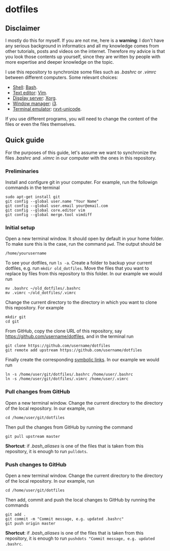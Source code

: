 # dotfiles

## Disclaimer

I mostly do this for myself. If you are not me, here is a **warning**: I don't have any serious background in informatics and all my knowledge comes from other tutorials, posts and videos on the internet. Therefore my advice is that you look those contents up yourself, since they are written by people with more expertise and deeper knowledge on the topic.

I use this repository to synchronize some files such as *.bashrc* or *.vimrc* between different computers. Some relevant choices:
- [Shell](https://wiki.archlinux.org/index.php/Command-line_shell): [Bash](https://wiki.archlinux.org/index.php/bash).
- [Text editor](https://en.wikipedia.org/wiki/Text_editor): [Vim](https://wiki.archlinux.org/index.php/vim).
- [Display server](https://en.wikipedia.org/wiki/Display_server): [Xorg](https://www.x.org/wiki/).
- [Window manager](https://wiki.archlinux.org/index.php/Window_manager): [i3](https://wiki.archlinux.org/index.php/I3).
- [Terminal emulator](https://en.wikipedia.org/wiki/Terminal_emulator): [rxvt-unicode](https://wiki.archlinux.org/index.php/rxvt-unicode).

If you use different programs, you will need to change the content of the files or even the files themselves.

## Quick guide

For the purposes of this guide, let's assume we want to synchronize the files *.bashrc* and *.vimrc* in our computer with the ones in this repository.

### Preliminaries

Install and configure git in your computer. For example, run the followign commands in the terminal

```
sudo apt-get install git
git config --global user.name "Your Name"
git config --global user.email your@email.com
git config --global core.editor vim
git config --global merge.tool vimdiff
```


### Initial setup

Open a new terminal window. It should open by default in your home folder. To make sure this is the case, run the command `pwd`. The output should be

```
/home/yourusername
```

To see your dotfiles, run `ls -a`. Create a folder to backup your current dotfiles, e.g. run `mkdir old_dotfiles`. Move the files that you want to replace by files from this repository to this folder. In our example we would run

```
mv .bashrc ~/old_dotfiles/.bashrc
mv .vimrc ~/old_dotfiles/.vimrc
```
Change the current directory to the directory in which you want to clone this repository. For example

```
mkdir git
cd git
```

From GitHub, copy the clone URL of this repository, say https://github.com/username/dotfiles, and in the terminal run

```
git clone https://github.com/username/dotfiles
git remote add upstream https://github.com/username/dotfiles
```

Finally create the corresponding [symbolic links](https://en.wikipedia.org/wiki/Symbolic_link). In our example we would run

```
ln -s /home/user/git/dotfiles/.bashrc /home/user/.bashrc
ln -s /home/user/git/dotfiles/.vimrc /home/user/.vimrc
```

### Pull changes from GitHub

Open a new terminal window. Change the current directory to the directory of the local repository. In our example, run

```
cd /home/user/git/dotfiles
```

Then pull the changes from GitHub by running the command

```
git pull upstream master
```

**Shortcut**: if *.bash_aliases* is one of the files that is taken from this repository, it is enough to run `pulldots`.

### Push changes to GitHub

Open a new terminal window. Change the current directory to the directory of the local repository. In our example, run

```
cd /home/user/git/dotfiles
```

Then add, commit and push the local changes to GitHub by running the commands

```
git add .
git commit -m "Commit message, e.g. updated .bashrc"
git push origin master
```

**Shortcut**: if *.bash_aliases* is one of the files that is taken from this repository, it is enough to run `pushdots "Commit message, e.g. updated .bashrc`.
